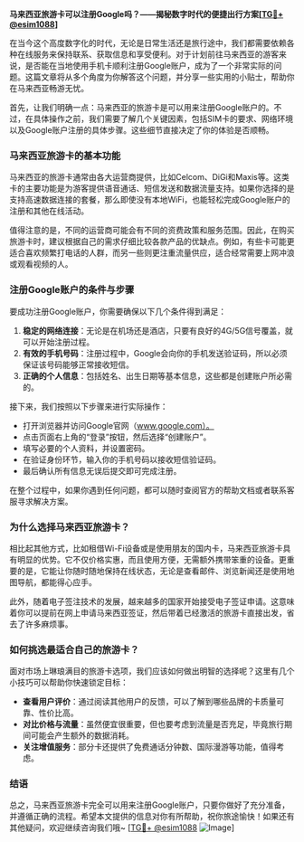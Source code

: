 **马来西亚旅游卡可以注册Google吗？——揭秘数字时代的便捷出行方案[[TG💪+ @esim1088](https://t.me/s/esim1088)]**

在当今这个高度数字化的时代，无论是日常生活还是旅行途中，我们都需要依赖各种在线服务来保持联系、获取信息和享受便利。对于计划前往马来西亚的游客来说，是否能在当地使用手机卡顺利注册Google账户，成为了一个非常实际的问题。这篇文章将从多个角度为你解答这个问题，并分享一些实用的小贴士，帮助你在马来西亚畅游无忧。

首先，让我们明确一点：马来西亚的旅游卡是可以用来注册Google账户的。不过，在具体操作之前，我们需要了解几个关键因素，包括SIM卡的要求、网络环境以及Google账户注册的具体步骤。这些细节直接决定了你的体验是否顺畅。

### **马来西亚旅游卡的基本功能**

马来西亚的旅游卡通常由各大运营商提供，比如Celcom、DiGi和Maxis等。这类卡的主要功能是为游客提供语音通话、短信发送和数据流量支持。如果你选择的是支持高速数据连接的套餐，那么即使没有本地WiFi，也能轻松完成Google账户的注册和其他在线活动。

值得注意的是，不同的运营商可能会有不同的资费政策和服务范围。因此，在购买旅游卡时，建议根据自己的需求仔细比较各款产品的优缺点。例如，有些卡可能更适合喜欢频繁打电话的人群，而另一些则更注重流量供应，适合经常需要上网冲浪或观看视频的人。

### **注册Google账户的条件与步骤**

要成功注册Google账户，你需要确保以下几个条件得到满足：

1. **稳定的网络连接**：无论是在机场还是酒店，只要有良好的4G/5G信号覆盖，就可以开始注册过程。
2. **有效的手机号码**：注册过程中，Google会向你的手机发送验证码，所以必须保证该号码能够正常接收短信。
3. **正确的个人信息**：包括姓名、出生日期等基本信息，这些都是创建账户所必需的。

接下来，我们按照以下步骤来进行实际操作：

- 打开浏览器并访问Google官网（www.google.com）。
- 点击页面右上角的“登录”按钮，然后选择“创建账户”。
- 填写必要的个人资料，并设置密码。
- 在验证身份环节，输入你的手机号码以接收短信验证码。
- 最后确认所有信息无误后提交即可完成注册。

在整个过程中，如果你遇到任何问题，都可以随时查阅官方的帮助文档或者联系客服寻求解决方案。

### **为什么选择马来西亚旅游卡？**

相比起其他方式，比如租借Wi-Fi设备或是使用朋友的国内卡，马来西亚旅游卡具有明显的优势。它不仅价格实惠，而且使用方便，无需额外携带笨重的设备。更重要的是，它能让你随时随地保持在线状态，无论是查看邮件、浏览新闻还是使用地图导航，都能得心应手。

此外，随着电子签注技术的发展，越来越多的国家开始接受电子签证申请。这意味着你可以提前在网上申请马来西亚签证，然后带着已经激活的旅游卡直接出发，省去了许多麻烦事。

### **如何挑选最适合自己的旅游卡？**

面对市场上琳琅满目的旅游卡选项，我们应该如何做出明智的选择呢？这里有几个小技巧可以帮助你快速锁定目标：

- **查看用户评价**：通过阅读其他用户的反馈，可以了解到哪些品牌的卡质量可靠、性价比高。
- **对比价格与流量**：虽然便宜很重要，但也要考虑到流量是否充足，毕竟旅行期间可能会产生额外的数据消耗。
- **关注增值服务**：部分卡还提供了免费通话分钟数、国际漫游等功能，值得考虑。

### **结语**

总之，马来西亚旅游卡完全可以用来注册Google账户，只要你做好了充分准备，并遵循正确的流程。希望本文提供的信息对你有所帮助，祝你旅途愉快！如果还有其他疑问，欢迎继续咨询我们哦~ [[TG💪+ @esim1088](https://t.me/s/esim1088) ![Image](https://i.postimg.cc/4NQfJmqS/Snipaste-2025-05-13-00-14-12.png)]